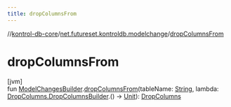 ```yaml
---
title: dropColumnsFrom
---
```

//[kontrol-db-core](../../index.html)/[net.futureset.kontroldb.modelchange](index.html)/[dropColumnsFrom](drop-columns-from.html)



# dropColumnsFrom



[jvm]\
fun [ModelChangesBuilder](../net.futureset.kontroldb.dsl/-model-changes-builder/index.html).[dropColumnsFrom](drop-columns-from.html)(tableName: [String](https://kotlinlang.org/api/latest/jvm/stdlib/kotlin/-string/index.html), lambda: [DropColumns.DropColumnsBuilder](-drop-columns/-drop-columns-builder/index.html).() -&gt; [Unit](https://kotlinlang.org/api/latest/jvm/stdlib/kotlin/-unit/index.html)): [DropColumns](-drop-columns/index.html)




